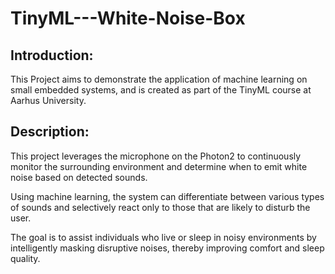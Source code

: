# TinyML---White-Noise-Box

## Introduction: 
This Project aims to demonstrate the application of machine learning on small embedded systems, and is created as part of the TinyML course at Aarhus University.

## Description:
This project leverages the microphone on the Photon2 to continuously monitor the surrounding environment and determine when to emit white noise based on detected sounds.

Using machine learning, the system can differentiate between various types of sounds and selectively react only to those that are likely to disturb the user.

The goal is to assist individuals who live or sleep in noisy environments by intelligently masking disruptive noises, thereby improving comfort and sleep quality.
